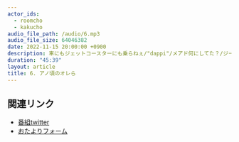 ```yaml
---
actor_ids:
  - roomcho
  - kakucho
audio_file_path: /audio/6.mp3
audio_file_size: 64046382
date: 2022-11-15 20:00:00 +0900
description: 車にもジェットコースターにも乗らねぇ/"dappi"/メアド何にしてた？/ジーノはキーパーじゃないです/オレ、逆ナンされたことあんだけど/ﾎﾜﾜﾜﾜ~/自作SPEEDトランプ
duration: "45:39"
layout: article
title: 6. アノ頃のオレら
---
```


## 関連リンク

- [番組twitter](https://twitter.com/migikarachi)
- [おたよりフォーム](https://docs.google.com/forms/d/e/1FAIpQLSfCo_pOeUstqHMCWlYCWiUV7CNOls7UOgEKgCIMOYv2IbasfA/viewform)
